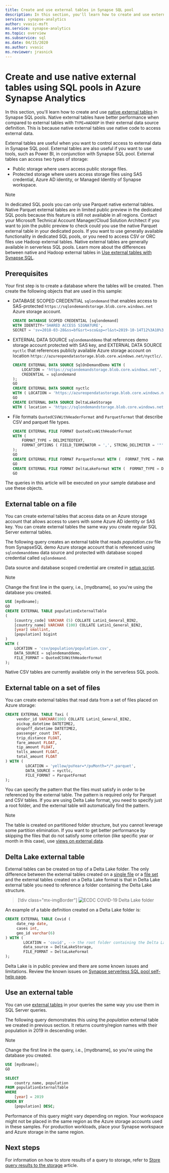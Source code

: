 ```yaml
---
title: Create and use external tables in Synapse SQL pool
description: In this section, you'll learn how to create and use external tables in Synapse SQL pool.
services: synapse-analytics
author: vvasic-msft
ms.service: synapse-analytics
ms.topic: overview
ms.subservice: sql
ms.date: 04/15/2020
ms.author: vvasic
ms.reviewer: jrasnick 
---
```


# Create and use native external tables using SQL pools in Azure Synapse Analytics

In this section, you'll learn how to create and use [native external tables](develop-tables-external-tables.md) in Synapse SQL pools. Native external tables have better performance when compared to external tables with `TYPE=HADOOP` in their external data source definition. This is because native external tables use native code to access external data. 

External tables are useful when you want to control access to external data in Synapse SQL pool. External tables are also useful if you want to use tools, such as Power BI, in conjunction with Synapse SQL pool. External tables can access two types of storage:
- Public storage where users access public storage files.
- Protected storage where users access storage files using SAS credential, Azure AD identity, or Managed Identity of Synapse workspace.

> [!NOTE]
>  In dedicated SQL pools you can only use Parquet native external tables. Native Parquet external tables are in limited public preview in the dedicated SQL pools because this feature is still not available in all regions. Contact your Microsoft Technical Account Manager/Cloud Solution Architect if you want to join the public preview to check could you use the native Parquet external table in your dedicated pools. If you want to use generally available functionality in dedicated SQL pools, or you need to access CSV or ORC files use Hadoop external tables. Native external tables are generally available in serverless SQL pools.
> Learn more about the differences between native and Hadoop external tables in [Use external tables with Synapse SQL](develop-tables-external-tables.md).

## Prerequisites

Your first step is to create a database where the tables will be created. Then create the following objects that are used in this sample:
- DATABASE SCOPED CREDENTIAL `sqlondemand` that enables access to SAS-protected `https://sqlondemandstorage.blob.core.windows.net` Azure storage account.

    ```sql
    CREATE DATABASE SCOPED CREDENTIAL [sqlondemand]
    WITH IDENTITY='SHARED ACCESS SIGNATURE',  
    SECRET = 'sv=2018-03-28&ss=bf&srt=sco&sp=rl&st=2019-10-14T12%3A10%3A25Z&se=2061-12-31T12%3A10%3A00Z&sig=KlSU2ullCscyTS0An0nozEpo4tO5JAgGBvw%2FJX2lguw%3D'
    ```

- EXTERNAL DATA SOURCE `sqlondemanddemo` that references demo storage account protected with SAS key, and EXTERNAL DATA SOURCE `nyctlc` that references publicly available Azure storage account on location `https://azureopendatastorage.blob.core.windows.net/nyctlc/`.

    ```sql
    CREATE EXTERNAL DATA SOURCE SqlOnDemandDemo WITH (
        LOCATION = 'https://sqlondemandstorage.blob.core.windows.net',
        CREDENTIAL = sqlondemand
    );
    GO
    CREATE EXTERNAL DATA SOURCE nyctlc
    WITH ( LOCATION = 'https://azureopendatastorage.blob.core.windows.net/nyctlc/')
    GO
    CREATE EXTERNAL DATA SOURCE DeltaLakeStorage
    WITH ( location = 'https://sqlondemandstorage.blob.core.windows.net/delta-lake/' );
    ```

- File formats `QuotedCSVWithHeaderFormat` and `ParquetFormat` that describe CSV and parquet file types.

    ```sql
    CREATE EXTERNAL FILE FORMAT QuotedCsvWithHeaderFormat
    WITH (  
        FORMAT_TYPE = DELIMITEDTEXT,
        FORMAT_OPTIONS ( FIELD_TERMINATOR = ',', STRING_DELIMITER = '"', FIRST_ROW = 2   )
    );
    GO
    CREATE EXTERNAL FILE FORMAT ParquetFormat WITH (  FORMAT_TYPE = PARQUET );
    GO
    CREATE EXTERNAL FILE FORMAT DeltaLakeFormat WITH (  FORMAT_TYPE = DELTA );
    GO
    ```

The queries in this article will be executed on your sample database and use these objects. 

## External table on a file

You can create external tables that access data on an Azure storage account that allows access to users with some Azure AD identity or SAS key. You can create external tables the same way you create regular SQL Server external tables. 

The following query creates an external table that reads *population.csv* file from SynapseSQL demo Azure storage account that is referenced using `sqlondemanddemo` data source and protected with database scoped credential called `sqlondemand`. 

Data source and database scoped credential are created in [setup script](https://github.com/Azure-Samples/Synapse/blob/master/SQL/Samples/LdwSample/SampleDB.sql).

> [!NOTE]
> Change the first line in the query, i.e., [mydbname], so you're using the database you created. 

```sql
USE [mydbname];
GO
CREATE EXTERNAL TABLE populationExternalTable
(
    [country_code] VARCHAR (5) COLLATE Latin1_General_BIN2,
    [country_name] VARCHAR (100) COLLATE Latin1_General_BIN2,
    [year] smallint,
    [population] bigint
)
WITH (
    LOCATION = 'csv/population/population.csv',
    DATA_SOURCE = sqlondemanddemo,
    FILE_FORMAT = QuotedCSVWithHeaderFormat
);
```

Native CSV tables are currently available only in the serverless SQL pools.

## External table on a set of files

You can create external tables that read data from a set of files placed on Azure storage:

```sql
CREATE EXTERNAL TABLE Taxi (
     vendor_id VARCHAR(100) COLLATE Latin1_General_BIN2, 
     pickup_datetime DATETIME2, 
     dropoff_datetime DATETIME2,
     passenger_count INT,
     trip_distance FLOAT,
     fare_amount FLOAT,
     tip_amount FLOAT,
     tolls_amount FLOAT,
     total_amount FLOAT
) WITH (
         LOCATION = 'yellow/puYear=*/puMonth=*/*.parquet',
         DATA_SOURCE = nyctlc,
         FILE_FORMAT = ParquetFormat
);
```

You can specify the pattern that the files must satisfy in order to be referenced by the external table. The pattern is required only for Parquet and CSV tables. If you are using Delta Lake format, you need to specify just a root folder, and the external table will automatically find the pattern.

> [!NOTE]
> The table is created on partitioned folder structure, but you cannot leverage some partition elimination. If you want to get better performance by skipping the files that do not satisfy some criterion (like specific year or month in this case), use [views on external data](create-use-views.md#partitioned-views).

## Delta Lake external table

External tables can be created on top of a Delta Lake folder. The only difference between the external tables created on a [single file](#external-table-on-a-file) or a [file set](#external-table-on-a-set-of-files) and the external tables created on a Delta Lake format is that in Delta Lake external table you need to reference a folder containing the Delta Lake structure.

> [!div class="mx-imgBorder"]
>![ECDC COVID-19 Delta Lake folder](./media/shared/covid-delta-lake-studio.png)

An example of a table definition created on a Delta Lake folder is:

```sql
CREATE EXTERNAL TABLE Covid (
     date_rep date,
     cases int,
     geo_id varchar(6)
) WITH (
        LOCATION = 'covid', --> the root folder containing the Delta Lake files
        data_source = DeltaLakeStorage,
        FILE_FORMAT = DeltaLakeFormat
);
```

Delta Lake is in public preview and there are some known issues and limitations. Review the known issues on [Synapse serverless SQL pool self-help page](resources-self-help-sql-on-demand.md#delta-lake).

## Use an external table

You can use [external tables](develop-tables-external-tables.md) in your queries the same way you use them in SQL Server queries.

The following query demonstrates this using the *population* external table we created in previous section. It returns country/region names with their population in 2019 in descending order.

> [!NOTE]
> Change the first line in the query, i.e., [mydbname], so you're using the database you created.

```sql
USE [mydbname];
GO

SELECT
    country_name, population
FROM populationExternalTable
WHERE
    [year] = 2019
ORDER BY
    [population] DESC;
```

Performance of this query might vary depending on region. Your workspace might not be placed in the same region as the Azure storage accounts used in these samples. For production workloads, place your Synapse workspace and Azure storage in the same region.

## Next steps

For information on how to store results of a query to storage, refer to [Store query results to the storage](../sql/create-external-table-as-select.md) article.
